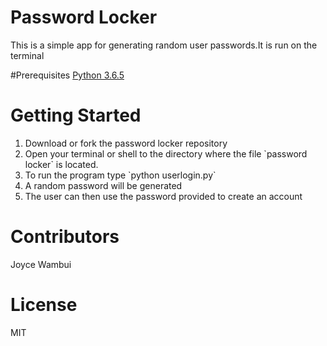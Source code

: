 # Password Locker

This is a simple app for generating random user passwords.It is run on the terminal

#Prerequisites
<a href="https://www.python.org/downloads/">Python 3.6.5</a>

# Getting Started
<ol>
<li>Download or fork the password locker repository</li>

<li>Open your terminal or shell to the directory where the file `password locker` is located.</li>
<li>To run the program type `python userlogin.py`</li>
<li>A random password will be generated</li>
<li>The user can then use the password provided to create an account</li>


</ol>

# Contributors
Joyce Wambui

# License
MIT



